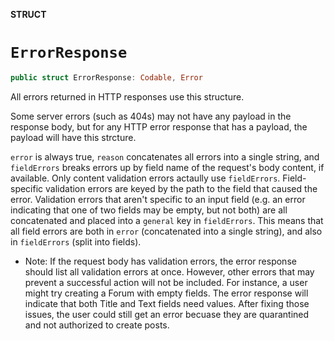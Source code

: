 **STRUCT**

# `ErrorResponse`

```swift
public struct ErrorResponse: Codable, Error
```

 All errors returned in HTTP responses use this structure.
 
 Some server errors (such as 404s) may not have any payload in the response body, but for any HTTP error response that has a payload, the 
 payload will have this strcture.
 
`error` is always true, `reason` concatenates all errors into a single string, and `fieldErrors` breaks errors up by field name
 of the request's body content, if available. Only content validation errors actaully use `fieldErrors`.
 Field-specific validation errors are keyed by the path to the field that caused the error. Validation errors that aren't specific to an input field
 (e.g. an error indicating that one of two fields may be empty, but not both) are all concatenated and placed into a `general` key in `fieldErrors`.
 This means that all field errors are both in `error` (concatenated into a single string), and also in `fieldErrors` (split into fields). 
 
 - Note: If the request body has validation errors, the error response should list all validation errors at once. However, other errors that may prevent a successful
 action will not be included. For instance, a user might try creating a Forum with empty fields. The error response will indicate that both Title and Text fields need values.
 After fixing those issues, the user could still get an error becuase they are quarantined and not authorized to create posts.
